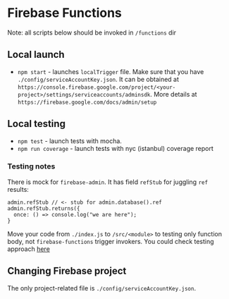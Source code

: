 # Firebase Functions

Note: all scripts below should be invoked in `/functions` dir

## Local launch

 * `npm start` - launches `localTrigger` file. Make sure that you have `./config/serviceAccountKey.json`. It can be obtained at `https://console.firebase.google.com/project/<your-project>/settings/serviceaccounts/adminsdk`. More details at `https://firebase.google.com/docs/admin/setup`

## Local testing
 * `npm test` - launch tests with mocha.
 * `npm run coverage` - launch tests with nyc (istanbul) coverage report

### Testing notes
There is mock for `firebase-admin`. It has field `refStub` for juggling `ref` results:
```
admin.refStub // <- stub for admin.database().ref
admin.refStub.returns({
  once: () => console.log("we are here");
}
```
Move your code from `./index.js` to `/src/<module>` to testing only function body, not `firebase-functions` trigger invokers.
You could check testing approach [here](src/__tests__/updateProfile.test.js)


## Changing Firebase project
The only project-related file is `./config/serviceAccountKey.json`.

